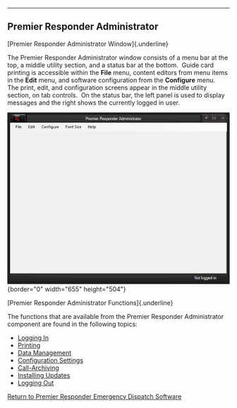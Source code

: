   -------------------------------------
  **Premier Responder Administrator**
  -------------------------------------

[Premier Responder Administrator Window]{.underline}

The Premier Responder Administrator window consists of a menu bar at the
top, a middle utility section, and a status bar at the bottom.  Guide
card  printing is accessible within the **File** menu, content editors
from menu items in the **Edit** menu, and software configuration from
the **Configure** menu.  The print, edit, and configuration screens
appear in the middle utility section, on tab controls.  On the status
bar, the left panel is used to display messages and the right shows the
currently logged in user. 

![](Administrator_files/image001.png){border="0" width="655"
height="504"}

[Premier Responder Administrator Functions]{.underline}

The functions that are available from the Premier Responder
Administrator component are found in the following topics:

-   [Logging In](Logging%20In.htm)
-   [Printing](Printing.htm)
-   [Data Management](Data%20Management.htm)
-   [Configuration Settings](Configuration%20Settings.htm)
-   [Call-Archiving](Archiving%20Calls.htm)
-   [Installing Updates](Installing%20Updates.htm)
-   [Logging Out](Logging%20Out.htm)

[Return to Premier Responder Emergency Dispatch
Software](Premier%20Responder.htm)
